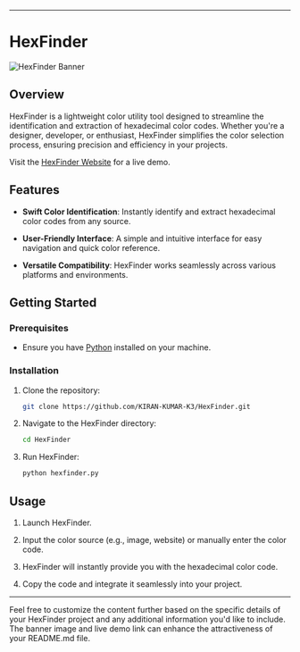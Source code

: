 
---

# HexFinder

![HexFinder Banner](https://kiran-kumar-k3.github.io/HexFinder/assets/images/hexfinder-banner.png)

## Overview

HexFinder is a lightweight color utility tool designed to streamline the identification and extraction of hexadecimal color codes. Whether you're a designer, developer, or enthusiast, HexFinder simplifies the color selection process, ensuring precision and efficiency in your projects.

Visit the [HexFinder Website](https://kiran-kumar-k3.github.io/HexFinder/) for a live demo.

## Features

- **Swift Color Identification**: Instantly identify and extract hexadecimal color codes from any source.
  
- **User-Friendly Interface**: A simple and intuitive interface for easy navigation and quick color reference.

- **Versatile Compatibility**: HexFinder works seamlessly across various platforms and environments.

## Getting Started

### Prerequisites

- Ensure you have [Python](https://www.python.org/) installed on your machine.

### Installation

1. Clone the repository:

    ```bash
    git clone https://github.com/KIRAN-KUMAR-K3/HexFinder.git
    ```

2. Navigate to the HexFinder directory:

    ```bash
    cd HexFinder
    ```

3. Run HexFinder:

    ```bash
    python hexfinder.py
    ```

## Usage

1. Launch HexFinder.

2. Input the color source (e.g., image, website) or manually enter the color code.

3. HexFinder will instantly provide you with the hexadecimal color code.

4. Copy the code and integrate it seamlessly into your project.


---

Feel free to customize the content further based on the specific details of your HexFinder project and any additional information you'd like to include. The banner image and live demo link can enhance the attractiveness of your README.md file.
